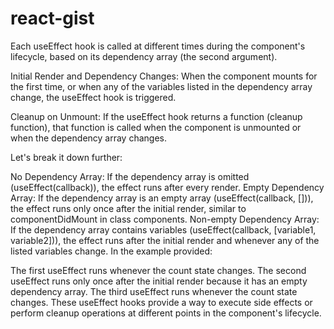 # react-gist
Each useEffect hook is called at different times during the component's lifecycle, based on its dependency array (the second argument).

Initial Render and Dependency Changes: When the component mounts for the first time, or when any of the variables listed in the dependency array change, the useEffect hook is triggered.

Cleanup on Unmount: If the useEffect hook returns a function (cleanup function), that function is called when the component is unmounted or when the dependency array changes.

Let's break it down further:

No Dependency Array: If the dependency array is omitted (useEffect(callback)), the effect runs after every render.
Empty Dependency Array: If the dependency array is an empty array (useEffect(callback, [])), the effect runs only once after the initial render, similar to componentDidMount in class components.
Non-empty Dependency Array: If the dependency array contains variables (useEffect(callback, [variable1, variable2])), the effect runs after the initial render and whenever any of the listed variables change.
In the example provided:

The first useEffect runs whenever the count state changes.
The second useEffect runs only once after the initial render because it has an empty dependency array.
The third useEffect runs whenever the count state changes.
These useEffect hooks provide a way to execute side effects or perform cleanup operations at different points in the component's lifecycle.